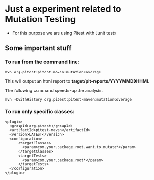 # Just a experiment related to **Mutation Testing**

- For this purpose we are using Pitest with Junit tests

## Some important stuff
### To run from the command line:
```
mvn org.pitest:pitest-maven:mutationCoverage
```
This will output an html report to **target/pit-reports/YYYYMMDDHHMI**.

The following command speeds-up the analysis.
```
mvn -DwithHistory org.pitest:pitest-maven:mutationCoverage
```

### To run only specific classes:
```
<plugin>
  <groupId>org.pitest</groupId>
  <artifactId>pitest-maven</artifactId>
  <version>LATEST</version>
  <configuration>
      <targetClasses>
        <param>com.your.package.root.want.to.mutate*</param>
      </targetClasses>
      <targetTests>
        <param>com.your.package.root*</param>
      </targetTests>
  </configuration>
</plugin>
```

